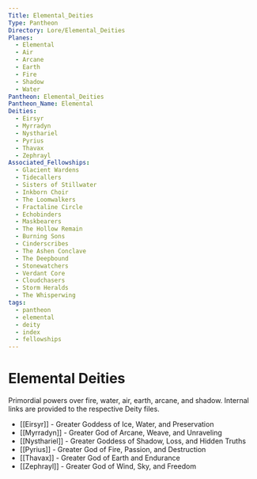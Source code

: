 ```yaml
---
Title: Elemental_Deities
Type: Pantheon
Directory: Lore/Elemental_Deities
Planes:
  - Elemental
  - Air
  - Arcane
  - Earth
  - Fire
  - Shadow
  - Water
Pantheon: Elemental_Deities
Pantheon_Name: Elemental
Deities:
  - Eirsyr
  - Myrradyn
  - Nysthariel
  - Pyrius
  - Thavax
  - Zephrayl
Associated_Fellowships:
  - Glacient Wardens
  - Tidecallers
  - Sisters of Stillwater
  - Inkborn Choir
  - The Loomwalkers
  - Fractaline Circle
  - Echobinders
  - Maskbearers
  - The Hollow Remain
  - Burning Sons
  - Cinderscribes
  - The Ashen Conclave
  - The Deepbound
  - Stonewatchers
  - Verdant Core
  - Cloudchasers
  - Storm Heralds
  - The Whisperwing
tags:
  - pantheon
  - elemental
  - deity
  - index
  - fellowships
---
```


# Elemental Deities

Primordial powers over fire, water, air, earth, arcane, and shadow. Internal links are provided to the respective Deity files.

- [[Eirsyr]] - Greater Goddess of Ice, Water, and Preservation
- [[Myrradyn]] - Greater God of Arcane, Weave, and Unraveling
- [[Nysthariel]] - Greater Goddess of Shadow, Loss, and Hidden Truths
- [[Pyrius]] - Greater God of Fire, Passion, and Destruction
- [[Thavax]] - Greater God of Earth and Endurance
- [[Zephrayl]] - Greater God of Wind, Sky, and Freedom